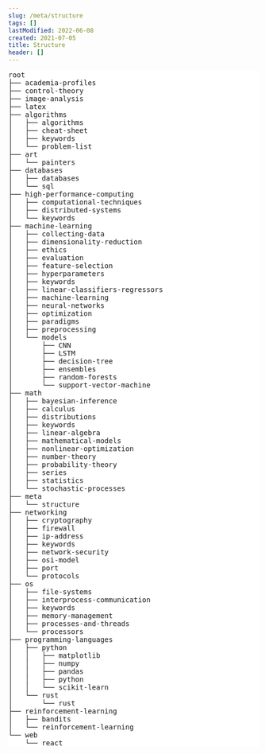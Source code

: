 ```yaml
---
slug: /meta/structure
tags: []
lastModified: 2022-06-08
created: 2021-07-05
title: Structure
header: []
---
```


<pre style="background-color: white;">
root 
├── academia-profiles
├── control-theory
├── image-analysis
├── latex
├── algorithms
│   ├── algorithms
│   ├── cheat-sheet
│   ├── keywords
│   └── problem-list
├── art
│   └── painters
├── databases
│   ├── databases
│   └── sql
├── high-performance-computing
│   ├── computational-techniques
│   ├── distributed-systems
│   └── keywords
├── machine-learning
│   ├── collecting-data
│   ├── dimensionality-reduction
│   ├── ethics
│   ├── evaluation
│   ├── feature-selection
│   ├── hyperparameters
│   ├── keywords
│   ├── linear-classifiers-regressors
│   ├── machine-learning
│   ├── neural-networks
│   ├── optimization
│   ├── paradigms
│   ├── preprocessing
│   └── models
│       ├── CNN
│       ├── LSTM
│       ├── decision-tree
│       ├── ensembles
│       ├── random-forests
│       └── support-vector-machine
├── math
│   ├── bayesian-inference
│   ├── calculus
│   ├── distributions
│   ├── keywords
│   ├── linear-algebra
│   ├── mathematical-models
│   ├── nonlinear-optimization
│   ├── number-theory
│   ├── probability-theory
│   ├── series
│   ├── statistics
│   └── stochastic-processes
├── meta
│   └── structure
├── networking
│   ├── cryptography
│   ├── firewall
│   ├── ip-address
│   ├── keywords
│   ├── network-security
│   ├── osi-model
│   ├── port
│   └── protocols
├── os
│   ├── file-systems
│   ├── interprocess-communication
│   ├── keywords
│   ├── memory-management
│   ├── processes-and-threads
│   └── processors
├── programming-languages
│   ├── python
│   │   ├── matplotlib
│   │   ├── numpy
│   │   ├── pandas
│   │   ├── python
│   │   └── scikit-learn
│   └── rust
│       └── rust
├── reinforcement-learning
│   ├── bandits
│   └── reinforcement-learning
└── web
    └── react
</pre>